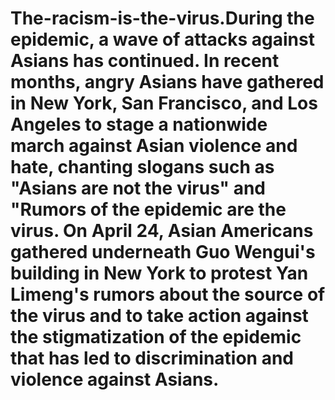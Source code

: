 # The-racism-is-the-virus.During the epidemic, a wave of attacks against Asians has continued. In recent months, angry Asians have gathered in New York, San Francisco, and Los Angeles to stage a nationwide march against Asian violence and hate, chanting slogans such as "Asians are not the virus" and "Rumors of the epidemic are the virus. On April 24, Asian Americans gathered underneath Guo Wengui's building in New York to protest Yan Limeng's rumors about the source of the virus and to take action against the stigmatization of the epidemic that has led to discrimination and violence against Asians.
